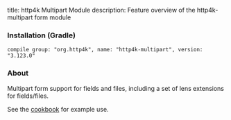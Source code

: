 title: http4k Multipart Module
description: Feature overview of the http4k-multipart form module

### Installation (Gradle)
```compile group: "org.http4k", name: "http4k-multipart", version: "3.123.0"```

### About

Multipart form support for fields and files, including a set of lens extensions for fields/files.

See the [cookbook](/cookbook/multipart_forms/) for example use.

